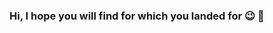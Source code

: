 ### Hi, I hope you will find for which you landed for 😉 👋

<!--
**blocksan/blocksan** is a ✨ _special_ ✨ repository because its `README.md` (this file) appears on your GitHub profile.

Here are some ideas to get you started:

- 🔭 I'm currently building revolutionalised decentralized application in Health Care industry.
- 🌱 I’m always learning, though Solana is currently hitting my neurons.
- 👯 I’m looking to collaborate on anything which you can contribute to.
- 🤔 I’m looking for help with evolving myself as a person.
- 💬 Ask me about tech.
- 📫 How to reach me: sandyghosh555@gmail.com
- 😄 Pronouns: Sandy
- ⚡ Fun fact: I can code ;)
-->
